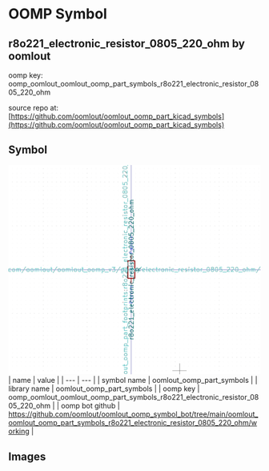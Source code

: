 # OOMP Symbol  
## r8o221_electronic_resistor_0805_220_ohm  by oomlout  
  
oomp key: oomp_oomlout_oomlout_oomp_part_symbols_r8o221_electronic_resistor_0805_220_ohm  
  
source repo at: [https://github.com/oomlout/oomlout_oomp_part_kicad_symbols](https://github.com/oomlout/oomlout_oomp_part_kicad_symbols)  
## Symbol  
  
[![working.png](working_600.png)](working.png)  
| name | value | 
| --- | --- | 
| symbol name | oomlout_oomp_part_symbols | 
| library name | oomlout_oomp_part_symbols | 
| oomp key | oomp_oomlout_oomlout_oomp_part_symbols_r8o221_electronic_resistor_0805_220_ohm | 
| oomp bot github | https://github.com/oomlout/oomlout_oomp_symbol_bot/tree/main/oomlout_oomlout_oomp_part_symbols_r8o221_electronic_resistor_0805_220_ohm/working | 
## Images  
